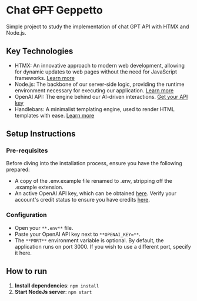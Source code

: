 # Chat ~~GPT~~ Geppetto

Simple project to study the implementation of chat GPT API with HTMX and Node.js.

## Key Technologies
- HTMX: An innovative approach to modern web development, allowing for dynamic updates to web pages without the need for JavaScript frameworks. [Learn more](https://htmx.org)
- Node.js: The backbone of our server-side logic, providing the runtime environment necessary for executing our application. [Learn more](https://nodejs.org)
- OpenAI API: The engine behind our AI-driven interactions. [Get your API key](https://platform.openai.com/api-keys)
- Handlebars: A minimalist templating engine, used to render HTML templates with ease. [Learn more](https://handlebarsjs.com)

## Setup Instructions
### Pre-requisites
Before diving into the installation process, ensure you have the following prepared:

- A copy of the .env.example file renamed to .env, stripping off the .example extension.
- An active OpenAI API key, which can be obtained [here](https://platform.openai.com/api-keys). Verify your account's credit status to ensure you have credits [here](https://platform.openai.com/account/billing/overview).

### Configuration
- Open your `**.env**` file.
- Paste your OpenAI API key next to `**OPENAI_KEY=**`.
- The `**PORT**` environment variable is optional. By default, the application runs on port 3000. If you wish to use a different port, specify it here.

## How to run

1. **Install dependencies**: `npm install`
2. **Start NodeJs server**: `npm start`
